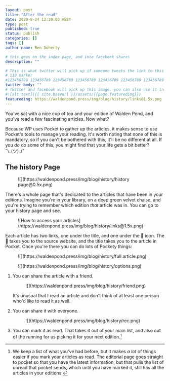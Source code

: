 ```yaml
---
layout: post
title: "After the read"
date: 2020-8-24 12:20:00 AEST
type: post
published: true
status: publish
categories: []
tags: []
author-name: Ben Doherty

# this goes on the index page, and into facebook shares
description: ""

# This is what twitter will pick up if someone tweets the link to this page
# 110 marker
#123456789 123456789 123456789 123456789 123456789 123456789 123456789 123456789 123456789 123456789 123456789 123456789
twitter-body: ""
# Twitter and facebook will pick up this image. you can also use it in a post with: -
#![alt text]({{ site.baseurl }}/assets/{{page.featuredimg}})
featuredimg: https://waldenpond.press/img/blog/history/links@1.5x.png
---
```


You've sat with a nice cup of tea and your edition of Walden Pond, and you've read a few fascinating articles. Now what?

Because WP uses Pocket to gather up the articles, it makes sense to use Pocket's tools to manage your reading. It's worth noting that none of this is mandatory, so if you can't be bothered with this, it'll be no different at all. If you _do_ do some of this, you might find that your life gets a bit better? ¯\\\_(ツ)\_/¯

## The history Page

<figure class="half-width right">
![](https://waldenpond.press/img/blog/history/history page@0.5x.png)

</figure>

There's a whole page that's dedicated to the articles that have been in your editions. Imagine you're in your library, on a deep green velvet chaise, and you're trying to remember which edition _that_ article was in. You can go to your history page and see.

<figure>
![How to access your articles](https://waldenpond.press/img/blog/history/links@1.5x.png)

</figure>

Each article has two links, one under the title, and one under the 🔗 icon. The 🔗 takes you to the source website, and the title takes you to the article in Pocket. Once you're there you can do lots of Pockety things:

<figure>
![](https://waldenpond.press/img/blog/history/full article.png)

</figure>

<figure>
![](https://waldenpond.press/img/blog/history/options.png)

</figure>

1. You can share the article with a friend.
   <figure>
   ![](https://waldenpond.press/img/blog/history/friend.png)

   </figure>
   It's unusual that I read an article and don't think of at least one person who'd like to read it as well.

1. You can share it with everyone.
   <figure>
   ![](https://waldenpond.press/img/blog/history/rec.png)

   </figure>

1. You can mark it as read. That takes it out of your main list, and also out of the running for us picking it for your next edition.[^list]

[^list]: We keep a list of what you've had before, but it makes _a lot_ of things easier if you mark your articles as read. The editorial page goes straight to pocket so that you have the latest information, but that pulls the list of unread that pocket sends, which until you have marked it, still has all the articles in your editions.
